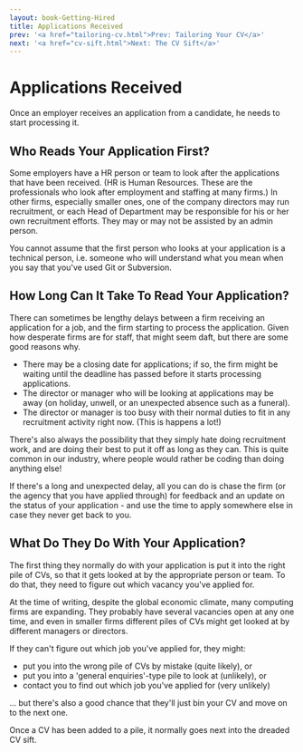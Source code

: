 ```yaml
---
layout: book-Getting-Hired
title: Applications Received
prev: '<a href="tailoring-cv.html">Prev: Tailoring Your CV</a>'
next: '<a href="cv-sift.html">Next: The CV Sift</a>'
---
```


# Applications Received

Once an employer receives an application from a candidate, he needs to start processing it.

## Who Reads Your Application First?

Some employers have a HR person or team to look after the applications that have been received.  (HR is Human Resources. These are the professionals who look after employment and staffing at many firms.)  In other firms, especially smaller ones, one of the company directors may run recruitment, or each Head of Department may be responsible for his or her own recruitment efforts.  They may or may not be assisted by an admin person.

You cannot assume that the first person who looks at your application is a technical person, i.e. someone who will understand what you mean when you say that you've used Git or Subversion.

## How Long Can It Take To Read Your Application?

There can sometimes be lengthy delays between a firm receiving an application for a job, and the firm starting to process the application.  Given how desperate firms are for staff, that might seem daft, but there are some good reasons why.

* There may be a closing date for applications; if so, the firm might be waiting until the deadline has passed before it starts processing applications.
* The director or manager who will be looking at applications may be away (on holiday, unwell, or an unexpected absence such as a funeral).
* The director or manager is too busy with their normal duties to fit in any recruitment activity right now. (This is happens a lot!)

There's also always the possibility that they simply hate doing recruitment work, and are doing their best to put it off as long as they can.  This is quite common in our industry, where people would rather be coding than doing anything else!

If there's a long and unexpected delay, all you can do is chase the firm (or the agency that you have applied through) for feedback and an update on the status of your application - and use the time to apply somewhere else in case they never get back to you.

## What Do They Do With Your Application?

The first thing they normally do with your application is put it into the right pile of CVs, so that it gets looked at by the appropriate person or team.  To do that, they need to figure out which vacancy you've applied for.

At the time of writing, despite the global economic climate, many computing firms are expanding.  They probably have several vacancies open at any one time, and even in smaller firms different piles of CVs might get looked at by different managers or directors.

If they can't figure out which job you've applied for, they might:

* put you into the wrong pile of CVs by mistake (quite likely), or
* put you into a 'general enquiries'-type pile to look at (unlikely), or
* contact you to find out which job you've applied for (very unlikely)

... but there's also a good chance that they'll just bin your CV and move on to the next one.

Once a CV has been added to a pile, it normally goes next into the dreaded CV sift.